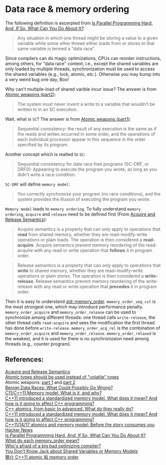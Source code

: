 # Data race & memory ordering
The following definition is excerpted from [Is Parallel Programming Hard, And, If So, What Can You Do About It?](https://mirrors.edge.kernel.org/pub/linux/kernel/people/paulmck/perfbook/perfbook.html):  

> Any situation in which one thread might be storing a value to a given variable while some other thread either loads from or stores to that same variable is termed a “data race”. 

Since compilers can do magic optimizations, CPUs can reorder instructions, among others, for "data race" context, i.e., except the shared variables are only loaded by multiple threads, synchronization must be used to access the shared variables (e.g., lock, atomic, etc.). Otherwise you may bump into a very weird bug one day, Boo!   

Why can't multiple-load of shared varible incur issue? The answer is from [Atomic weapons (part2)](https://www.youtube.com/watch?v=KeLBd2EJLOU):  

> The system must never invent a write to a variable that wouldn’t be written to in an SC execution.

Wait, what is `SC`? The answer is from [Atomic weapons (part1)](https://www.youtube.com/watch?v=A8eCGOqgvH4):  

> Sequential consistency: the result of any execution is the same as if the reads and writes occurred in some order, and the operations of each individual processor appear in this sequence in the order specified by its program.  

Another concept which is realted to `SC`:  

> Sequential consistency for data race free programs (SC-DRF, or DRF0): Appearing to execute the program you wrote, as long as you didn’t write a race condition.  

`SC-DRF` will define `memory model`:  
> You correctly synchronize your program (no race conditions), and the system provides the illusion of executing the program you wrote.  

`Memory model` leads to `memory ordering`. To fully understand `memory ordering`, `acquire` and `release` need to be defined first (From [Acquire and Release Semantics](https://preshing.com/20120913/acquire-and-release-semantics/)):  

> Acquire semantics is a property that can only apply to operations that **read** from shared memory, whether they are read-modify-write operations or plain loads. The operation is then considered a **read-acquire**. Acquire semantics prevent memory reordering of the read-acquire with any read or write operation that **follows** it in program order.  

> Release semantics is a property that can only apply to operations that **write** to shared memory, whether they are read-modify-write operations or plain stores. The operation is then considered a **write-release**. Release semantics prevent memory reordering of the write-release with any read or write operation that **precedes** it in program order.

Then it is easy to understand [std::memory_order](https://en.cppreference.com/w/cpp/atomic/memory_order). `memory_order_seq_cst` is the most strongest one, which may introduce performance penalty. `memory_order_acquire` and `memory_order_release` can be used to synchronize among different threads: one thread calls `write-release`, the other thread calls `read-acquire` and sees the modification the first thread has done before `write-release`. `memory_order_acq_rel` is the combination of `memory_order_acquire` and `memory_order_release`. `memory_order_relaxed` is the weakest, and it is used for there is no synchronizaion need among threads (e.g., counter program).  

## References:  
[Acquire and Release Semantics](https://preshing.com/20120913/acquire-and-release-semantics/)  
[Atomic types should be used instead of "volatile" types](https://rules.sonarsource.com/c/tag/c11/RSPEC-3687)  
Atomic weapons: [part 1](https://www.youtube.com/watch?v=A8eCGOqgvH4) and [part 2](https://www.youtube.com/watch?v=KeLBd2EJLOU)  
[Benign Data Races: What Could Possibly Go Wrong?](https://software.intel.com/en-us/blogs/2013/01/06/benign-data-races-what-could-possibly-go-wrong)  
[C11/C++11 Memory model. What is it, and why?](https://www.slideshare.net/MikaelRosbacke/c11c11-memory-model-whart-is-it-and-why)  
[C++11 introduced a standardized memory model. What does it mean? And how is it going to affect C++ programming?](https://stackoverflow.com/questions/6319146/c11-introduced-a-standardized-memory-model-what-does-it-mean-and-how-is-it-g)  
[C++ atomics, from basic to advanced. What do they really do?](https://www.youtube.com/watch?v=ZQFzMfHIxng)  
[C++11 introduced a standardized memory model. What does it mean? And how is it going to affect C++ programming?](https://stackoverflow.com/questions/6319146/c11-introduced-a-standardized-memory-model-what-does-it-mean-and-how-is-it-g)  
[C++11/14/17 atomics and memory model: Before the story consumes you](https://www.youtube.com/watch?v=DS2m7T6NKZQ)  
[Hacker News](https://news.ycombinator.com/item?id=11908098)   
[Is Parallel Programming Hard, And, If So, What Can You Do About It?](https://mirrors.edge.kernel.org/pub/linux/kernel/people/paulmck/perfbook/perfbook.html)   
[What do each memory_order mean?](https://stackoverflow.com/questions/12346487/what-do-each-memory-order-mean)  
[Who's afraid of a big bad optimizing compiler?](https://lwn.net/Articles/793253/)     
[You Don’t Know Jack about Shared Variables or Memory Models](https://queue.acm.org/detail.cfm?id=2088916)  
[簡介 C++11 atomic 和 memory order](https://medium.com/fcamels-notes/%E7%B0%A1%E4%BB%8B-c-11-memory-model-b3f4ed81fea6)  
